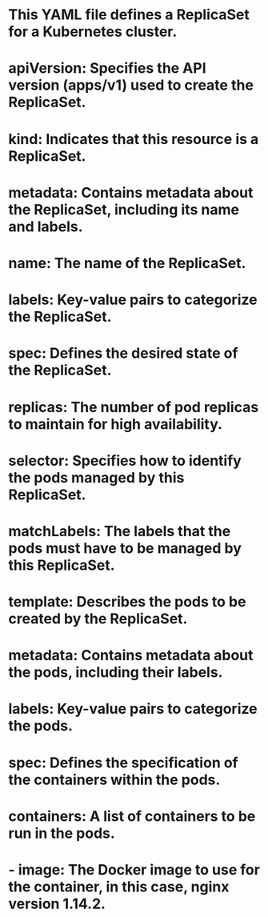 # This YAML file defines a ReplicaSet for a Kubernetes cluster.
# 
# apiVersion: Specifies the API version (apps/v1) used to create the ReplicaSet.
# kind: Indicates that this resource is a ReplicaSet.
# metadata: Contains metadata about the ReplicaSet, including its name and labels.
#   name: The name of the ReplicaSet.
#   labels: Key-value pairs to categorize the ReplicaSet.
# spec: Defines the desired state of the ReplicaSet.
#   replicas: The number of pod replicas to maintain for high availability.
#   selector: Specifies how to identify the pods managed by this ReplicaSet.
#     matchLabels: The labels that the pods must have to be managed by this ReplicaSet.
#   template: Describes the pods to be created by the ReplicaSet.
#     metadata: Contains metadata about the pods, including their labels.
#       labels: Key-value pairs to categorize the pods.
#     spec: Defines the specification of the containers within the pods.
#       containers: A list of containers to be run in the pods.
#         - image: The Docker image to use for the container, in this case, nginx version 1.14.2.
